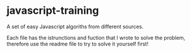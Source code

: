# javascript-training
A set of easy Javascript algoriths from different sources.

Each file has the istrunctions and fuction that I wrote to solve the problem, therefore use the readme file to try to solve it yourself first!
